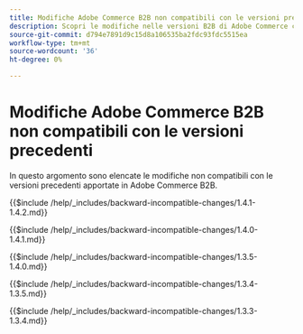 ```yaml
---
title: Modifiche Adobe Commerce B2B non compatibili con le versioni precedenti
description: Scopri le modifiche nelle versioni B2B di Adobe Commerce che potrebbero richiedere l’aggiornamento del codice personalizzato.
source-git-commit: d794e7891d9c15d8a106535ba2fdc93fdc5515ea
workflow-type: tm+mt
source-wordcount: '36'
ht-degree: 0%

---
```


# Modifiche Adobe Commerce B2B non compatibili con le versioni precedenti

In questo argomento sono elencate le modifiche non compatibili con le versioni precedenti apportate in Adobe Commerce B2B.

{{$include /help/_includes/backward-incompatible-changes/1.4.1-1.4.2.md}}

{{$include /help/_includes/backward-incompatible-changes/1.4.0-1.4.1.md}}

{{$include /help/_includes/backward-incompatible-changes/1.3.5-1.4.0.md}}

{{$include /help/_includes/backward-incompatible-changes/1.3.4-1.3.5.md}}

{{$include /help/_includes/backward-incompatible-changes/1.3.3-1.3.4.md}}
